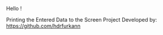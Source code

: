Hello !

Printing the Entered Data to the Screen Project Developed by: https://github.com/hdrfurkann